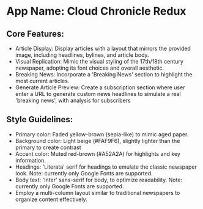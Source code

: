 # **App Name**: Cloud Chronicle Redux

## Core Features:

- Article Display: Display articles with a layout that mirrors the provided image, including headlines, bylines, and article body.
- Visual Replication: Mimic the visual styling of the 17th/18th century newspaper, adopting its font choices and overall aesthetic.
- Breaking News: Incorporate a 'Breaking News' section to highlight the most current articles.
- Generate Article Preview: Create a subscription section where user enter a URL to generate custom news headlines to simulate a real 'breaking news', with analysis for subscribers

## Style Guidelines:

- Primary color: Faded yellow-brown (sepia-like) to mimic aged paper.
- Background color: Light beige (#FAF9F6), slightly lighter than the primary to create contrast
- Accent color: Muted red-brown (#A52A2A) for highlights and key information.
- Headings: 'Literata' serif for headings to emulate the classic newspaper look. Note: currently only Google Fonts are supported.
- Body text: 'Inter' sans-serif for body, to optimize readability. Note: currently only Google Fonts are supported.
- Employ a multi-column layout similar to traditional newspapers to organize content effectively.